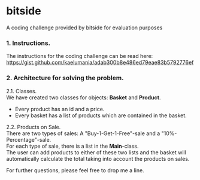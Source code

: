 # bitside
A coding challenge provided by bitside for evaluation purposes

### 1. Instructions.
The instructions for the coding challenge can be read here: https://gist.github.com/kaelumania/adab300b8e486ed79eae83b5792776ef

### 2. Architecture for solving the problem.
2.1. Classes.\
We have created two classes for objects: **Basket** and **Product**.
- Every product has an id and a price.
- Every basket has a list of products which are contained in the basket.

2.2. Products on Sale.\
There are two types of sales: A "Buy-1-Get-1-Free"-sale and a "10%-Percentage"-sale.\
For each type of sale, there is a list in the **Main**-class.\
The user can add products to either of these two lists and 
the basket will automatically calculate the total taking into account the products on sales.

For further questions, please feel free to drop me a line.
